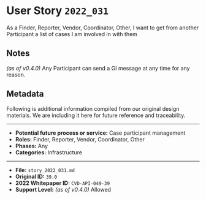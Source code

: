 
# User Story `2022_031` #

<!-- story-start -->As a Finder, Reporter, Vendor, Coordinator, Other, I want to get from another Participant a list of cases I am involved in with them<!-- story-end -->

## Notes ##

*(as of v0.4.0)*
Any Participant can send a GI message at any time for any reason.


## Metadata ##

Following is additional information compiled from our original design materials.
We are including it here for future reference and traceability.

---

- **Potential future process or service:** Case participant management
- **Roles:** Finder, Reporter, Vendor, Coordinator, Other
- **Phases:** Any
- **Categories:** Infrastructure

---

- **File:** `story_2022_031.md`
- **Original ID:** `39.0`
- **2022 Whitepaper ID:** `CVD-API-049-39`
- **Support Level:** *(as of v0.4.0)* Allowed
